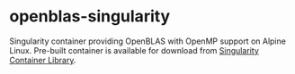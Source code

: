 # openblas-singularity

Singularity container providing OpenBLAS with OpenMP support on Alpine Linux.
Pre-built container is available for download from [Singularity Container
Library](https://cloud.sylabs.io/library/_container/6026ee4e1e573cd09be5c186).
